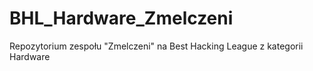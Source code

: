 # BHL_Hardware_Zmelczeni
Repozytorium zespołu "Zmelczeni" na Best Hacking League z kategorii Hardware
